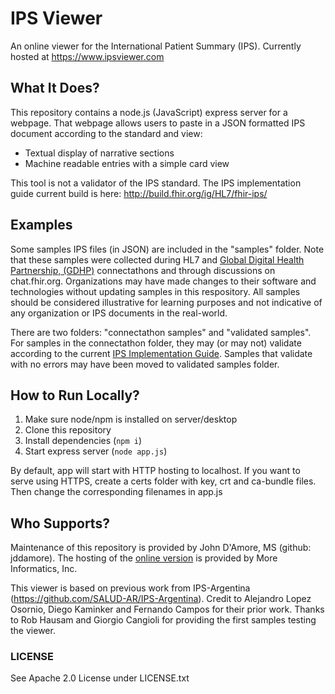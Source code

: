 # IPS Viewer

An online viewer for the International Patient Summary (IPS). Currently hosted at https://www.ipsviewer.com

## What It Does?

This repository contains a node.js (JavaScript) express server for a webpage. That webpage allows users to paste in a JSON formatted IPS document according to the standard and view: 

- Textual display of narrative sections
- Machine readable entries with a simple card view

This tool is not a validator of the IPS standard. The IPS implementation guide current build is here: http://build.fhir.org/ig/HL7/fhir-ips/

## Examples

Some samples IPS files (in JSON) are included in the "samples" folder. Note that these samples were collected during HL7 and [Global Digital Health Partnership, (GDHP)](https://www.healthit.gov/topic/global-digital-health-partnership) connectathons and through discussions on chat.fhir.org. Organizations may have made changes to their software and technologies without updating samples in this respository. All samples should be considered illustrative for learning purposes and not indicative of any organization or IPS documents in the real-world.  

There are two folders: "connectathon samples" and "validated samples". For samples in the connectathon folder, they may (or may not) validate according to the current [IPS Implementation Guide](http://build.fhir.org/ig/HL7/fhir-ips/). Samples that validate with no errors may have been moved to validated samples folder. 

## How to Run Locally?

1. Make sure node/npm is installed on server/desktop 
2. Clone this repository
3. Install dependencies (```npm i```)
4. Start express server (```node app.js```)

By default, app will start with HTTP hosting to localhost. If you want to serve using HTTPS, create a certs folder with key, crt and ca-bundle files. Then change the corresponding filenames in app.js

## Who Supports?

Maintenance of this repository is provided by John D'Amore, MS (github: jddamore). The hosting of the [online version](https://www.ipsviewer.com) is provided by More Informatics, Inc.

This viewer is based on previous work from IPS-Argentina (https://github.com/SALUD-AR/IPS-Argentina). Credit to Alejandro Lopez Osornio, Diego Kaminker and Fernando Campos for their prior work. Thanks to Rob Hausam and Giorgio Cangioli for providing the first samples testing the viewer. 

### LICENSE

See Apache 2.0 License under LICENSE.txt